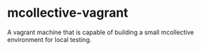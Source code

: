# mcollective-vagrant
A vagrant machine that is capable of building a small mcollective environment for local testing.

